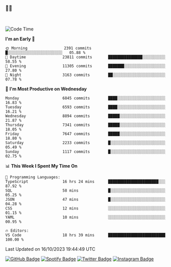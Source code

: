 ### 🤙🍺

<!-- <a href="https://github-readme-stats.vercel.app/api?username=hzak2xx&count_private=true&show_icons=true&theme=dracula">
  <img align="center" src="https://github-readme-stats.vercel.app/api?username=hzak2xx&count_private=true&show_icons=true&theme=dracula" />
</a>
</br> -->
</br>

<!--START_SECTION:waka-->
![Code Time](http://img.shields.io/badge/Code%20Time-2%2C845%20hrs%2035%20mins-blue)

**I'm an Early 🐤** 

```text
🌞 Morning                2391 commits        █░░░░░░░░░░░░░░░░░░░░░░░░   05.88 % 
🌆 Daytime                23811 commits       ███████████████░░░░░░░░░░   58.55 % 
🌃 Evening                11305 commits       ███████░░░░░░░░░░░░░░░░░░   27.80 % 
🌙 Night                  3163 commits        ██░░░░░░░░░░░░░░░░░░░░░░░   07.78 % 
```
📅 **I'm Most Productive on Wednesday** 

```text
Monday                   6845 commits        ████░░░░░░░░░░░░░░░░░░░░░   16.83 % 
Tuesday                  6593 commits        ████░░░░░░░░░░░░░░░░░░░░░   16.21 % 
Wednesday                8894 commits        █████░░░░░░░░░░░░░░░░░░░░   21.87 % 
Thursday                 7341 commits        █████░░░░░░░░░░░░░░░░░░░░   18.05 % 
Friday                   7647 commits        █████░░░░░░░░░░░░░░░░░░░░   18.80 % 
Saturday                 2233 commits        █░░░░░░░░░░░░░░░░░░░░░░░░   05.49 % 
Sunday                   1117 commits        █░░░░░░░░░░░░░░░░░░░░░░░░   02.75 % 
```


📊 **This Week I Spent My Time On** 

```text
💬 Programming Languages: 
TypeScript               16 hrs 24 mins      ██████████████████████░░░   87.92 % 
SQL                      58 mins             █░░░░░░░░░░░░░░░░░░░░░░░░   05.25 % 
JSON                     47 mins             █░░░░░░░░░░░░░░░░░░░░░░░░   04.28 % 
CSS                      12 mins             ░░░░░░░░░░░░░░░░░░░░░░░░░   01.15 % 
YAML                     10 mins             ░░░░░░░░░░░░░░░░░░░░░░░░░   00.95 % 

🔥 Editors: 
VS Code                  18 hrs 39 mins      █████████████████████████   100.00 % 
```


 Last Updated on 16/10/2023 19:44:49 UTC
<!--END_SECTION:waka-->

[![GitHub Badge](https://img.shields.io/badge/GitHub-100000?style=for-the-badge&logo=github&logoColor=white)](https://github.com/hzak2xx)
[![Spotify Badge](https://img.shields.io/badge/Spotify-1ED760?&style=for-the-badge&logo=spotify&logoColor=white)](https://open.spotify.com/user/uf90s6sbbh75a1mt44clkhkvf)
[![Twitter Badge](https://img.shields.io/badge/Twitter-1DA1F2?style=for-the-badge&logo=twitter&logoColor=white)](https://twitter.com/hzak2xx)
[![Instagram Badge](https://img.shields.io/badge/Instagram-E4405F?style=for-the-badge&logo=instagram&logoColor=white)](https://www.instagram.com/hzak2xx/)
